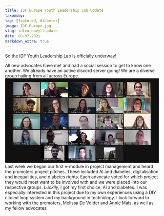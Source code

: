 ```yaml
---
title: IDF Europe Youth Leadership Lab Update
taxonomy:
tag: [featured, diabetes]
image: IDF_Europe.jpg
slug: idfeuropeyllupdate
date: 08-07-2021
markdown_extra: true
---
```


So the IDF Youth Leadership Lab is officially underway!

All new advocates have met and had a social session to get to know one another. We already have an active discord server going! We are a diverse group hailing from all across Europe.
![The YLL class of 2021](zoomscreenshot.png)
Last week we began our first e-module in project management and heard the promoters project pitches. These included AI and diabetes, digitalisation and inequalities, and diabetes rights. Each advocate voted for which project they would most want to be involved with and we were placed into our respective groups.
*Luckily,* I got my first choice, AI and diabetes. I was especially interested in this project due to my own experiences using a DIY closed loop system and my background in technology. I look forward to working with the promoters, Melissa De Volder and Annie Mais, as well as my fellow advocates.
